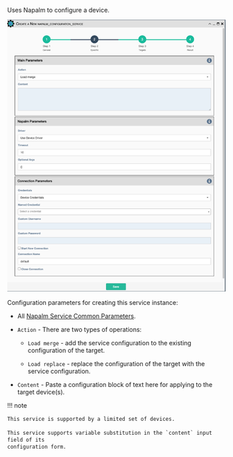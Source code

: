Uses Napalm to configure a device.

![Napalm Configuration Service](../../_static/automation/service_types/napalm_configuration.png)

Configuration parameters for creating this service instance:

- All [Napalm Service Common Parameters](napalm_common.md). 

- `Action` - There are two types of operations:

    - `Load merge` - add the service configuration to the existing configuration
       of the target.

    - `Load replace` - replace the configuration of the target with the service
       configuration.

- `Content` - Paste a configuration block of text here for applying to
  the target device(s).

!!! note

    This service is supported by a limited set of devices.

    This service supports variable substitution in the `content` input field of its
    configuration form.
